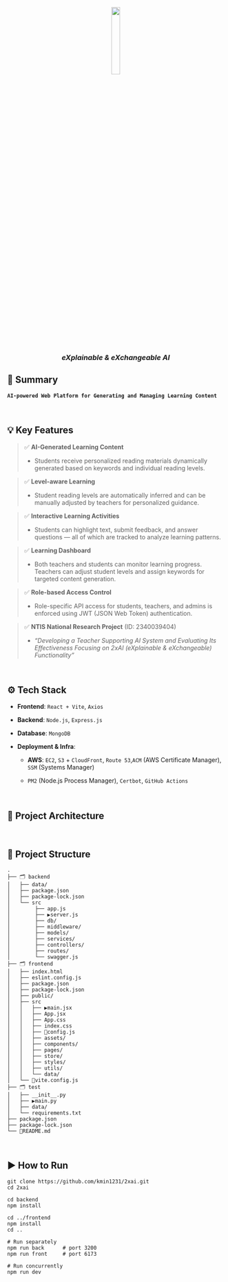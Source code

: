 <!--<h1 align="center">📖 AI-based Learning System</h1>-->

<div align="center">
  <img src="https://drive.google.com/uc?id=17cF6W6qgLjNlBEVly65aOoydrraCu1j9" width=20%>
  <h3><b><i>eXplainable & eXchangeable AI</i></b></h3>
</div>

## 📌 Summary

<pre><code><b>AI-powered Web Platform for Generating and Managing Learning Content</b></code></pre>

<br>

## 💡 Key Features

> ✅ **AI-Generated Learning Content**  
>  - Students receive personalized reading materials dynamically generated based on keywords and individual reading levels.

> ✅ **Level-aware Learning**  
>  - Student reading levels are automatically inferred and can be manually adjusted by teachers for personalized guidance.

> ✅ **Interactive Learning Activities**  
>  - Students can highlight text, submit feedback, and answer questions — all of which are tracked to analyze learning patterns.

> ✅ **Learning Dashboard**  
>  - Both teachers and students can monitor learning progress. Teachers can adjust student levels and assign keywords for targeted content generation.

> ✅ **Role-based Access Control**  
>  - Role-specific API access for students, teachers, and admins is enforced using JWT (JSON Web Token) authentication.

> ✅ **NTIS National Research Project** (ID: 2340039404)  
>  - _“Developing a Teacher Supporting AI System and Evaluating Its Effectiveness Focusing on 2xAI (eXplainable & eXchangeable) Functionality”_  

<br>

## ⚙️ Tech Stack

- **Frontend**: `React + Vite`, `Axios`
- **Backend**: `Node.js`, `Express.js`
- **Database**: `MongoDB`

- **Deployment & Infra**:

  - **AWS**: `EC2`, `S3` + `CloudFront`, `Route 53`,`ACM` (AWS Certificate Manager), `SSM` (Systems Manager)

  - `PM2` (Node.js Process Manager), `Certbot`, `GitHub Actions`

<br>

## 🧩 Project Architecture


<br>

## 📂 Project Structure
```
.
├── 🗂️ backend
│   ├── data/
│   ├── package.json
│   ├── package-lock.json
│   └── src
│        ├── app.js
│        ├── ▶️server.js
│        ├── db/
│        ├── middleware/
│        ├── models/
│        ├── services/
│        ├── controllers/
│        ├── routes/
│        └── swagger.js
├── 🗂️ frontend
│   ├── index.html
│   ├── eslint.config.js
│   ├── package.json
│   ├── package-lock.json
│   ├── public/
│   ├── src
│   │   ├── ▶️main.jsx
│   │   ├── App.jsx
│   │   ├── App.css
│   │   ├── index.css
│   │   ├── 🔧config.js
│   │   ├── assets/
│   │   ├── components/
│   │   ├── pages/
│   │   ├── store/
│   │   ├── styles/
│   │   ├── utils/
│   │   └── data/
│   └── 🔧vite.config.js
├── 🗂️ test
│   ├── __init__.py
│   ├── ▶️main.py
│   ├── data/
│   └── requirements.txt
├── package.json
├── package-lock.json
└── 📑README.md
```

<br>

## ▶️ How to Run

```
git clone https://github.com/kmin1231/2xai.git
cd 2xai
```
```
cd backend
npm install

cd ../frontend
npm install
cd ..
```
```
# Run separately
npm run back      # port 3200
npm run front     # port 6173
```
```
# Run concurrently
npm run dev
```

